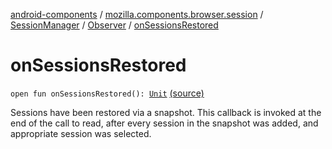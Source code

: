 [android-components](../../../index.md) / [mozilla.components.browser.session](../../index.md) / [SessionManager](../index.md) / [Observer](index.md) / [onSessionsRestored](./on-sessions-restored.md)

# onSessionsRestored

`open fun onSessionsRestored(): `[`Unit`](https://kotlinlang.org/api/latest/jvm/stdlib/kotlin/-unit/index.html) [(source)](https://github.com/mozilla-mobile/android-components/blob/master/components/browser/session/src/main/java/mozilla/components/browser/session/SessionManager.kt#L435)

Sessions have been restored via a snapshot. This callback is invoked at the end of the
call to read, after every session in the snapshot was added, and
appropriate session was selected.

